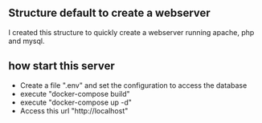 ## Structure default to create a webserver
I created this structure to quickly create a webserver running apache, php and mysql.

## how start this server
- Create a file ".env" and set the configuration to access the database
- execute "docker-compose build"
- execute "docker-compose up -d"
- Access this url "http://localhost"